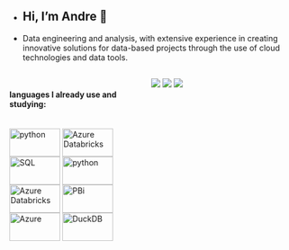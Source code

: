 - <h2>Hi, I’m Andre 👋</h2>
- Data engineering and analysis, with extensive experience in creating innovative solutions for data-based projects through the use of cloud technologies and data tools.
##

<div style="width: 100%;">
 <div style="width: 50%; height: 100px; float: left; background: none;"> 
  <div><h4> languages I already use and studying:</h4></div>
  <div style="display: inline_block"><br>
     <img 
       align="center" 
       alt="python" 
       height="50" 
       width="90" 
       src="https://cdn.jsdelivr.net/gh/devicons/devicon/icons/python/python-original.svg" 
     />
     <img 
        align="center" 
       alt="Azure Databricks" 
       height="50" 
       width="90" 
       src="https://cdn.brandfetch.io/idSUrLOWbH/theme/light/logo.svg?c=1bfwsmEH20zzEfSNTed" 
     />
     <img 
       align="center" 
       alt="SQL" 
       height="50" 
       width="90" 
       src="https://www.vectorlogo.zone/logos/postgresql/postgresql-ar21.svg" 
     />
     <img 
       align="center" 
       alt="python" 
       height="50" 
       width="90" 
       src="https://www.vectorlogo.zone/logos/mongodb/mongodb-ar21.svg" 
     />
     <img 
       align="center" 
       alt="Azure Databricks" 
       height="50" 
       width="90" 
       src="https://www.vectorlogo.zone/logos/apache_spark/apache_spark-icon.svg" 
     />
        <img 
       align="center" 
       alt="PBi" 
       height="50" 
       width="90" 
       src="https://upload.vectorlogo.zone/logos/microsoft_powerbi/images/985205ac-fb3d-4c80-97f4-7bc0fec8c67d.svg" 
     />
     <img 
       align="center" 
       alt="Azure" 
       height="50" 
       width="90" 
       src="https://www.vectorlogo.zone/logos/microsoft_azure/microsoft_azure-ar21.svg" 
     />
      <img 
       align="center" 
       alt="DuckDB" 
       height="50" 
       width="90" 
       src="https://upload.wikimedia.org/wikipedia/commons/thumb/4/40/DuckDB_logo.svg/1024px-DuckDB_logo.svg.png?20231218224046" 
     />
  </div>

 </div>

##

<div> 
   <picture>
  <source 
    srcset="https://github-readme-stats.vercel.app/api?username=andrebezerra19&show_icons=true&theme=highcontrast"
    media="(prefers-color-scheme: dark)"
  />
  <source
    srcset="https://github-readme-stats.vercel.app/api?username=andrebezerra19&show_icons=true"
    media="(prefers-color-scheme: light), (prefers-color-scheme: no-preference)"
  />
  <img src="https://github-readme-stats.vercel.app/api?username=andrebezerra19&show_icons=true" />
</picture>
 
  <picture>
  <source 
    srcset="https://github-readme-streak-stats.herokuapp.com/?user=AndreBezerra19&theme=highcontrast&hide_border=false)"
  />
  <source
    srcset="https://github-readme-streak-stats.herokuapp.com/?user=AndreBezerra19&theme=highcontrast&hide_border=false)"
  />
  <img src="https://github-readme-streak-stats.herokuapp.com/?user=AndreBezerra19&theme=highcontrast&hide_border=false)" />
</picture>
 
 <picture>
  <source 
    srcset="https://github-readme-stats.vercel.app/api/top-langs/?username=AndreBezerra19&theme=highcontrast&hide_border=false&include_all_commits=true&count_private=false&layout=compact"
  />
  <source
    srcset="https://github-readme-stats.vercel.app/api/top-langs/?username=AndreBezerra19&theme=highcontrast&hide_border=false&include_all_commits=true&count_private=false&layout=compact"
  />
  <img src="https://github-readme-stats.vercel.app/api/top-langs/?username=AndreBezerra19&theme=highcontrast&hide_border=false&include_all_commits=true&count_private=false&layout=compact" />
</picture>
 
</div>
<!---
AndreBezerra19/AndreBezerra19 is a ✨ special ✨ repository because its `README.md` (this file) appears on your GitHub profile.
You can click the Preview link to take a look at your changes.
--->
